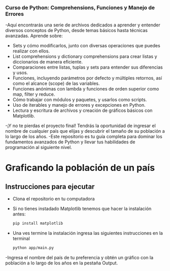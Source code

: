 ### Curso de Python: Comprehensions, Funciones y Manejo de Errores 
-Aquí encontrarás una serie de archivos dedicados a aprender y entender diversos conceptos de Python, desde temas básicos hasta técnicas avanzadas. Aprende sobre:

* Sets y cómo modificarlos, junto con diversas operaciones que puedes realizar con ellos.
* List comprehensions y dictionary comprehensions para crear listas y diccionarios de manera eficiente.
* Comparaciones entre listas, tuplas y sets para entender sus diferencias y usos.
* Funciones, incluyendo parámetros por defecto y múltiples retornos, así como el alcance (scope) de las variables.
* Funciones anónimas con lambda y funciones de orden superior como map, filter y reduce.
* Cómo trabajar con módulos y paquetes, y usarlos como scripts.
* Uso de iterables y manejo de errores y excepciones en Python.
* Lectura y escritura de archivos y creación de gráficos básicos con Matplotlib.

-¡Y no te pierdas el proyecto final! Tendrás la oportunidad de ingresar el nombre de cualquier país que elijas y descubrir el tamaño de su población a lo largo de los años. 
-Este repositorio es tu guía completa para dominar los fundamentos avanzados de Python y llevar tus habilidades de programación al siguiente nivel. 

# Graficando la población de un país

## Instrucciones para ejecutar 

- Clona el repositorio en tu computadora
- Si no tienes instadado Matplotlib tenemos que hacer la instalación antes:
  
   ```sh
  pip install matplotlib 
  ```
- Una ves termine la instalación ingresa las siguientes instrucciones en la terminal

  ```sh
  python app/main.py 
  ```
-Ingresa el nombre del país de tu preferencia y obtén un gráfico con la población a lo largo de los años en la pestaña Output.
